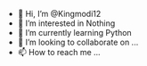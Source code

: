 - 👋 Hi, I’m @Kingmodi12
- 👀 I’m interested in Nothing
- 🌱 I’m currently learning Python
- 💞️ I’m looking to collaborate on ...
- 📫 How to reach me ...

<!---
Kingmodi12/Kingmodi12 is a ✨ special ✨ repository because its `README.md` (this file) appears on your GitHub profile.
You can click the Preview link to take a look at your changes.
--->
